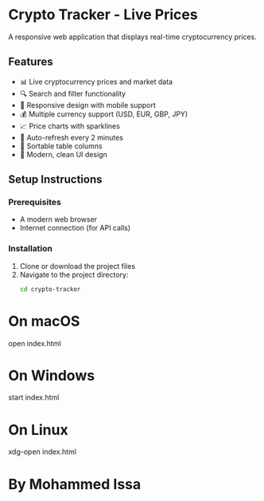 # Crypto Tracker - Live Prices

A responsive web application that displays real-time cryptocurrency prices.

## Features

- 📊 Live cryptocurrency prices and market data
- 🔍 Search and filter functionality
- 📱 Responsive design with mobile support
- 💰 Multiple currency support (USD, EUR, GBP, JPY)
- 📈 Price charts with sparklines
- 🔄 Auto-refresh every 2 minutes
- 🎯 Sortable table columns
- 🌙 Modern, clean UI design

## Setup Instructions

### Prerequisites
- A modern web browser
- Internet connection (for API calls)

### Installation

1. Clone or download the project files
2. Navigate to the project directory:
   ```bash
   cd crypto-tracker

# On macOS
open index.html

# On Windows
start index.html

# On Linux
xdg-open index.html

# By Mohammed Issa